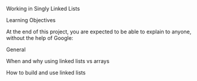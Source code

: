 Working in Singly Linked Lists

Learning Objectives

At the end of this project, you are expected to be able to explain to anyone, without the help of Google:



General

When and why using linked lists vs arrays

How to build and use linked lists
